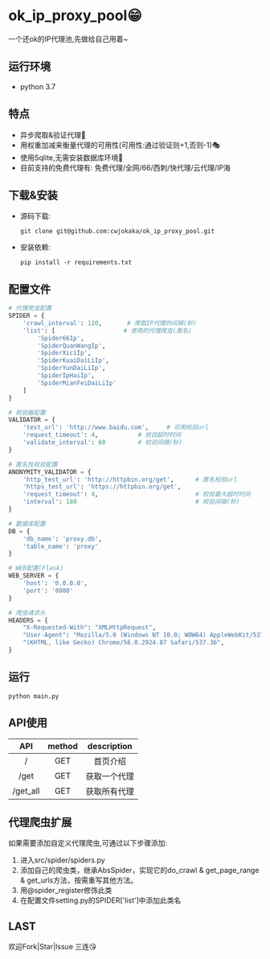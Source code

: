 # ok_ip_proxy_pool😁
一个还ok的IP代理池,先做给自己用着~



## 运行环境

- python 3.7



## 特点

- 异步爬取&验证代理🚀
- 用权重加减来衡量代理的可用性(可用性:通过验证则+1,否则-1)🎭
- 使用Sqlite,无需安装数据库环境🛴
- 目前支持的免费代理有: 免费代理/全网/66/西刺/快代理/云代理/IP海



## 下载&安装

- 源码下载:

  ```
  git clone git@github.com:cwjokaka/ok_ip_proxy_pool.git
  ```

  

- 安装依赖:

  ```
  pip install -r requirements.txt
  ```



## 配置文件
```python
# 代理爬虫配置
SPIDER = {
    'crawl_interval': 120,       # 爬取IP代理的间隔(秒)
    'list': [                   # 使用的代理爬虫(类名)
        'Spider66Ip',
        'SpiderQuanWangIp',
        'SpiderXiciIp',
        'SpiderKuaiDaiLiIp',
        'SpiderYunDaiLiIp',
        'SpiderIpHaiIp',
        'SpiderMianFeiDaiLiIp'
    ]
}

# 校验器配置
VALIDATOR = {
    'test_url': 'http://www.baidu.com',     # 可用校验url
    'request_timeout': 4,           # 校验超时时间
    'validate_interval': 60         # 校验间隔(秒)
}

# 匿名性校验配置
ANONYMITY_VALIDATOR = {
    'http_test_url': 'http://httpbin.org/get',      # 匿名校验url
    'https_test_url': 'https://httpbin.org/get',
    'request_timeout': 4,                           # 校验最大超时时间
    'interval': 180                                 # 校验间隔(秒)
}

# 数据库配置
DB = {
    'db_name': 'proxy.db',
    'table_name': 'proxy'
}

# WEB配置(Flask)
WEB_SERVER = {
    'host': '0.0.0.0',
    'port': '8080'
}

# 爬虫请求头
HEADERS = {
    "X-Requested-With": "XMLHttpRequest",
    "User-Agent": "Mozilla/5.0 (Windows NT 10.0; WOW64) AppleWebKit/537.36 "
    "(KHTML, like Gecko) Chrome/56.0.2924.87 Safari/537.36",
}
```





## 运行
  ```
  python main.py
  ```





## API使用

|   API    | method | description  |
| :------: | :----: | :----------: |
|    /     |  GET   |   首页介绍   |
|   /get   |  GET   | 获取一个代理 |
| /get_all |  GET   | 获取所有代理 |



## 代理爬虫扩展
如果需要添加自定义代理爬虫,可通过以下步骤添加:

1. 进入src/spider/spiders.py
2. 添加自己的爬虫类，继承AbsSpider，实现它的do_crawl & get_page_range & get_urls方法，按需重写其他方法。
3. 用@spider_register修饰此类
4. 在配置文件setting.py的SPIDER['list']中添加此类名



## LAST

欢迎Fork|Star|Issue 三连😘
